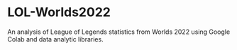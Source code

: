 # LOL-Worlds2022
An analysis of League of Legends statistics from Worlds 2022 using Google Colab and data analytic libraries. 
